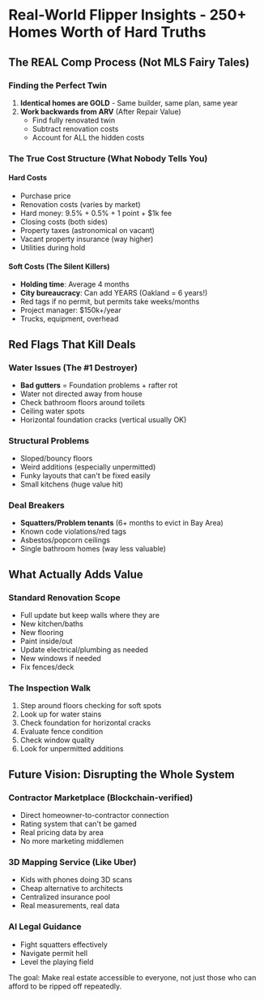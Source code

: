# Real-World Flipper Insights - 250+ Homes Worth of Hard Truths

## The REAL Comp Process (Not MLS Fairy Tales)

### Finding the Perfect Twin
1. **Identical homes are GOLD** - Same builder, same plan, same year
2. **Work backwards from ARV** (After Repair Value)
   - Find fully renovated twin
   - Subtract renovation costs
   - Account for ALL the hidden costs

### The True Cost Structure (What Nobody Tells You)

#### Hard Costs
- Purchase price
- Renovation costs (varies by market)
- Hard money: 9.5% + 0.5% + 1 point + $1k fee
- Closing costs (both sides)
- Property taxes (astronomical on vacant)
- Vacant property insurance (way higher)
- Utilities during hold

#### Soft Costs (The Silent Killers)
- **Holding time**: Average 4 months
- **City bureaucracy**: Can add YEARS (Oakland = 6 years!)
- Red tags if no permit, but permits take weeks/months
- Project manager: $150k+/year
- Trucks, equipment, overhead

## Red Flags That Kill Deals

### Water Issues (The #1 Destroyer)
- **Bad gutters** = Foundation problems + rafter rot
- Water not directed away from house
- Check bathroom floors around toilets
- Ceiling water spots
- Horizontal foundation cracks (vertical usually OK)

### Structural Problems
- Sloped/bouncy floors
- Weird additions (especially unpermitted)
- Funky layouts that can't be fixed easily
- Small kitchens (huge value hit)

### Deal Breakers
- **Squatters/Problem tenants** (6+ months to evict in Bay Area)
- Known code violations/red tags
- Asbestos/popcorn ceilings
- Single bathroom homes (way less valuable)

## What Actually Adds Value

### Standard Renovation Scope
- Full update but keep walls where they are
- New kitchen/baths
- New flooring
- Paint inside/out
- Update electrical/plumbing as needed
- New windows if needed
- Fix fences/deck

### The Inspection Walk
1. Step around floors checking for soft spots
2. Look up for water stains
3. Check foundation for horizontal cracks
4. Evaluate fence condition
5. Check window quality
6. Look for unpermitted additions

## Future Vision: Disrupting the Whole System

### Contractor Marketplace (Blockchain-verified)
- Direct homeowner-to-contractor connection
- Rating system that can't be gamed
- Real pricing data by area
- No more marketing middlemen

### 3D Mapping Service (Like Uber)
- Kids with phones doing 3D scans
- Cheap alternative to architects
- Centralized insurance pool
- Real measurements, real data

### AI Legal Guidance
- Fight squatters effectively
- Navigate permit hell
- Level the playing field

The goal: Make real estate accessible to everyone, not just those who can afford to be ripped off repeatedly.